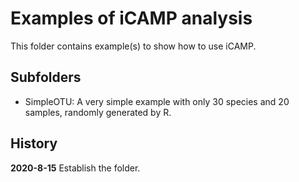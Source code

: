 # Examples of iCAMP analysis
This folder contains example(s) to show how to use iCAMP.
## Subfolders
- SimpleOTU: A very simple example with only 30 species and 20 samples, randomly generated by R.

## History
**2020-8-15** Establish the folder.
